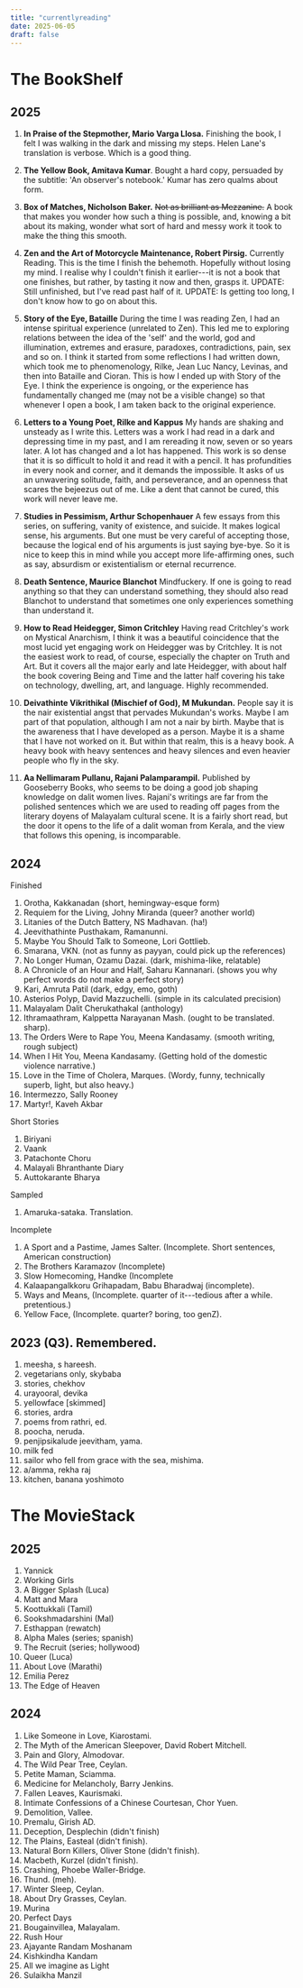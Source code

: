```yaml
---
title: "currentlyreading"
date: 2025-06-05
draft: false
---
```


# The BookShelf

## 2025

1.  **In Praise of the Stepmother, Mario Varga Llosa.** Finishing the book, I felt I was walking in the dark and missing my steps. Helen Lane's translation is verbose. Which is a good thing.

2.    **The Yellow Book, Amitava Kumar**. Bought a hard copy, persuaded by the subtitle: 'An observer's notebook.' Kumar has zero qualms about form.

4.  **Box of Matches, Nicholson Baker.** ~~Not as brilliant as
    Mezzanine.~~ A book that makes you wonder how such a thing is
    possible, and, knowing a bit about its making, wonder what sort of
    hard and messy work it took to make the thing this smooth.
5.  **Zen and the Art of Motorcycle Maintenance, Robert Pirsig.**
    Currently Reading. This is the time I finish the behemoth. Hopefully
    without losing my mind. I realise why I couldn't finish it
    earlier---it is not a book that one finishes, but rather, by tasting
    it now and then, grasps it. UPDATE: Still unfinished, but I've read
    past half of it. UPDATE: Is getting too long, I don't know how to go
    on about this.

   6. **Story of the Eye, Bataille** During the time I
    was reading Zen, I had an intense spiritual experience (unrelated to
    Zen). This led me to exploring relations between the idea of the
    'self' and the world, god and illumination, extremes and erasure,
    paradoxes, contradictions, pain, sex and so on. I think it started
    from some reflections I had written down, which took me to
    phenomenology, Rilke, Jean Luc Nancy, Levinas, and then into
    Bataille and Cioran. This is how I ended up with Story of the Eye. I
    think the experience is ongoing, or the experience has fundamentally
    changed me (may not be a visible change) so that whenever I open a
    book, I am taken back to the original experience.
7.  **Letters to a Young Poet, Rilke and Kappus** My hands are shaking
    and unsteady as I write this. Letters was a work I had read in a
    dark and depressing time in my past, and I am rereading it now,
    seven or so years later. A lot has changed and a lot has happened.
    This work is so dense that it is so difficult to hold it and read it
    with a pencil. It has profundities in every nook and corner, and it
    demands the impossible. It asks of us an unwavering solitude, faith,
    and perseverance, and an openness that scares the bejeezus out of
    me. Like a dent that cannot be cured, this work will never leave me.
8.  **Studies in Pessimism, Arthur Schopenhauer** A few essays from this
    series, on suffering, vanity of existence, and suicide. It makes
    logical sense, his arguments. But one must be very careful of
    accepting those, because the logical end of his arguments is just
    saying bye-bye. So it is nice to keep this in mind while you accept
    more life-affirming ones, such as say, absurdism or existentialism
    or eternal recurrence.
9.  **Death Sentence, Maurice Blanchot** Mindfuckery. If one is going to
    read anything so that they can understand something, they should
    also read Blanchot to understand that sometimes one only experiences
    something than understand it.
10.  **How to Read Heidegger, Simon Critchley** Having read Critchley's
    work on Mystical Anarchism, I think it was a beautiful coincidence
    that the most lucid yet engaging work on Heidegger was by Critchley.
    It is not the easiest work to read, of course, especially the
    chapter on Truth and Art. But it covers all the major early and late
    Heidegger, with about half the book covering Being and Time and the
    latter half covering his take on technology, dwelling, art, and
    language. Highly recommended.
11.  **Deivathinte Vikrithikal (Mischief of God), M Mukundan.** People
    say it is the nair existential angst that pervades Mukundan's works.
    Maybe I am part of that population, although I am not a nair by
    birth. Maybe that is the awareness that I have developed as a
    person. Maybe it is a shame that I have not worked on it. But within
    that realm, this is a heavy book. A heavy book with heavy sentences
    and heavy silences and even heavier people who fly in the sky.
12.  **Aa Nellimaram Pullanu, Rajani Palamparampil.** Published by
    Gooseberry Books, who seems to be doing a good job shaping knowledge
    on dalit women lives. Rajani's writings are far from the polished
    sentences which we are used to reading off pages from the literary
    doyens of Malayalam cultural scene. It is a fairly short read, but
    the door it opens to the life of a dalit woman from Kerala, and the
    view that follows this opening, is incomparable.

## 2024

Finished

1.  Orotha, Kakkanadan (short, hemingway-esque form)
2.  Requiem for the Living, Johny Miranda (queer? another world)
3.  Litanies of the Dutch Battery, NS Madhavan. (ha!)
4.  Jeevithathinte Pusthakam, Ramanunni.
5.  Maybe You Should Talk to Someone, Lori Gottlieb.
6.  Smarana, VKN. (not as funny as payyan, could pick up the references)
7.  No Longer Human, Ozamu Dazai. (dark, mishima-like, relatable)
8.  A Chronicle of an Hour and Half, Saharu Kannanari. (shows you why
    perfect words do not make a perfect story)
9.  Kari, Amruta Patil (dark, edgy, emo, goth)
10. Asterios Polyp, David Mazzuchelli. (simple in its calculated
    precision)
11. Malayalam Dalit Cherukathakal (anthology)
12. Ithramaathram, Kalppetta Narayanan Mash. (ought to be translated.
    sharp).
13. The Orders Were to Rape You, Meena Kandasamy. (smooth writing, rough
    subject)
14. When I Hit You, Meena Kandasamy. (Getting hold of the domestic
    violence narrative.)
15. Love in the Time of Cholera, Marques. (Wordy, funny, technically
    superb, light, but also heavy.)
16. Intermezzo, Sally Rooney
17. Martyr!, Kaveh Akbar

Short Stories

1.  Biriyani
2.  Vaank
3.  Patachonte Choru
4.  Malayali Bhranthante Diary
5.  Auttokarante Bharya

Sampled

1.  Amaruka-sataka. Translation.

Incomplete

1.  A Sport and a Pastime, James Salter. (Incomplete. Short sentences,
    American construction)
2.  The Brothers Karamazov (Incomplete)
3.  Slow Homecoming, Handke (Incomplete
4.  Kalaapangalkkoru Grihapadam, Babu Bharadwaj (incomplete).
5.  Ways and Means, (Incomplete. quarter of it---tedious after a while.
    pretentious.)
6.  Yellow Face, (Incomplete. quarter? boring, too genZ).

## 2023 (Q3). Remembered.

1.  meesha, s hareesh.
2.  vegetarians only, skybaba
3.  stories, chekhov
4.  urayooral, devika
5.  yellowface \[skimmed\]
6.  stories, ardra
7.  poems from rathri, ed.
8.  poocha, neruda.
9.  penjipsikalude jeevitham, yama.
10. milk fed
11. sailor who fell from grace with the sea, mishima.
12. a/amma, rekha raj
13. kitchen, banana yoshimoto

# The MovieStack

## 2025

1.  Yannick
2.  Working Girls
3.  A Bigger Splash (Luca)
4.  Matt and Mara
5.  Koottukkali (Tamil)
6.  Sookshmadarshini (Mal)
7.  Esthappan (rewatch)
8.  Alpha Males (series; spanish)
9.  The Recruit (series; hollywood)
10. Queer (Luca)
11. About Love (Marathi)
12. Emilia Perez
13. The Edge of Heaven

## 2024

1.  Like Someone in Love, Kiarostami.
2.  The Myth of the American Sleepover, David Robert Mitchell.
3.   Pain and Glory, Almodovar.
4.   The Wild Pear Tree, Ceylan.
5.   Petite Maman, Sciamma.
6.   Medicine for Melancholy, Barry Jenkins.
7.   Fallen Leaves, Kaurismaki.
8.   Intimate Confessions of a Chinese Courtesan, Chor Yuen.
9.   Demolition, Vallee.
10.  Premalu, Girish AD.
11.  Deception, Desplechin (didn't finish)
12.  The Plains, Easteal (didn't finish).
13.  Natural Born Killers, Oliver Stone (didn't finish).
14.  Macbeth, Kurzel (didn't finish).
15.  Crashing, Phoebe Waller-Bridge.
16.  Thund. (meh).
17.  Winter Sleep, Ceylan.
18.  About Dry Grasses, Ceylan.
19.  Murina
20.  Perfect Days
21.  Bougainvillea, Malayalam.
22.  Rush Hour
23. Ajayante Randam Moshanam
24. Kishkindha Kandam
25. All we imagine as Light
26. Sulaikha Manzil
